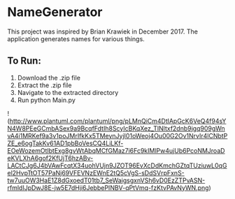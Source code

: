 # NameGenerator
This project was inspired by Brian Krawiek in December 2017. The application generates names for various things.

## To Run:
1. Download the .zip file
2. Extract the .zip file
3. Navigate to the extracted directory
4. Run python Main.py

!(http://www.plantuml.com/plantuml/png/pLMnQiCm4DtlApGcK6VeQ4f94sYN4W8PEeGCmbASex9a9BcqfFdtIh8ScyIcBKqXez_TlNltxf2dnb9jgq909gWnvA4i1MRKef9a3v1poJMrIfkKx5TMeynJyjI01oWeoj4Ou00G2Ov1NrvIr4lCNbtPZE_e6ogTakKv61AD1pbBoVesCQ4LiLKf-EOeWozemOtlbtExg8gvWtAbqMCfGMaz7i6Fc9kIMlPw4ujUb6PcoNMJroaDeKVLXhA6gof2KfUjT6hzABv-LACtCJg6J4bVAwFcqtX34uohVUjn9JZOT96EvXcDdKmchGZtqTUziuwL0qGel2HvpTtOT57PaNj69VFEVNzEWnE2tQ5cVgS-sDdSVrpFxnS-tw7uuOW3HaE1Z8dGxoedT01tb7_SeWaigsgxnVSh6vD0EzZTPvASN-rfmldIJpDwJ8E-jw5E7dHji6JebbePINBV-qPtVmq-fzKtvPAvNyWN.png)